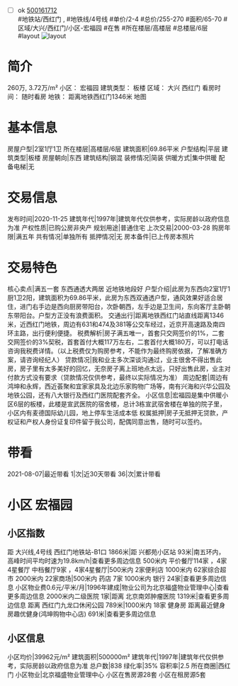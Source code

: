- [ ] ok [500161712](https://bj.5i5j.com/ershoufang/500161712.html)  
 #地铁站/西红门 ,  #地铁线/4号线
#单价/2-4 #总价/255-270 #面积/65-70   #区域/大兴/西红门/小区-宏福园 #在售 #所在楼层/高楼层 #总楼层/6层 #layout 
![layout](http://image2.5i5j.com//group1/M00/94/04/CgqJMV0hRHqAOGPmAAMeIEy-Uak124.jpg_P5.jpg) 
# 简介 
 260万,  3.72万/m² 
小区： 宏福园
建筑类型： 板楼
区域： 大兴 西红门
看房时间： 随时看房
地铁： 距离地铁西红门1346米 地图
# 基本信息 
 房屋户型|2室1厅1卫
所在楼层|高楼层/6层
建筑面积|69.86平米
户型结构|平层
建筑类型|板楼
房屋朝向|东西
建筑结构|钢混
装修情况|简装
供暖方式|集中供暖
配备电梯|无
# 交易信息 
 发布时间|2020-11-25
建筑年代|1997年|建筑年代仅供参考，实际房龄以政府信息为准
产权性质|已购公房非央产
规划用途|普通住宅
上次交易|2000-03-28
购房年限|满五年
共有情况|单独所有
抵押情况|无
房本备件|已上传房本照片
# 交易特色 
 核心卖点|满五一套 东西通透大两居 近地铁地段好
户型介绍|此房为东西向2室1厅1厨1卫2阳，建筑面积为69.86平米，此房为东西双通透户型，通风效果好适合居住，进门右手边是西向厨房带阳台，次卧朝西，左手边是卫生间，东向客厅主卧朝东带阳台。户型方正没有浪费面积。
交通出行|距离地铁西红门站直线距离1346米，近西红门地铁，周边有631和474及381等公交车经过，近京开高速路及南四环主路，出行便利便捷。
税费解析|房子满五唯一，首套只交网签价的1%，二套交网签价的3%契税，首套首付大概117万左右，二套首付大概180万，可以打电话咨询我税费详情。（以上税费仅为购房参考，不能作为最终购房依据，了解准确方案，请咨询经纪人）
贷款情况|我和业主多次深谈沟通过，业主很舍不得出售此房，房子里有太多美好的回忆，无奈房子离上班地点太远，只好出售此房，业主对付款方式没有要求（贷款情况仅供参考，最终以实际情况为准）
周边配套|周边有鸿坤和永辉，西近荟聚和宜家家具及北边乐家购物广场等，南有兴海和兴华公园及地铁公园，还有八大银行及西红门医院配套齐全。
小区信息|宏福园是集中供暖小区6层的板楼，此楼是宣武医院的宿舍楼，总计3栋宣武宿舍楼在单独的院子里，小区内有麦德国际幼儿园，地上停车生活成本低
权属抵押|房子无抵押无贷款，产权证和产权人身份证复印件留于我公司，配偶同意出售，随时可以签约。
# 带看 
 2021-08-07|最近带看	 1|次|近30天带看	 36|次|累计带看
# 小区 宏福园
## 小区指数 
 距 大兴线,4号线 西红门地铁站-B1口 1866米|距 兴都苑小区站 93米|南五环内， 高峰时间平均时速为19.8km/h|查看更多周边信息
500米内 平价餐厅114家 ，4家4星餐厅
中档餐厅9家 ，4家4星餐厅|500米内 2家便利店
1000米内 62家综合超市
2000米内 22家商场|500米内 药店 7家
1000米内 银行 24家|查看更多周边信息
小区物业费0.6元/平米/月|1996年建成|物业公司为北京福盛物业管理中心|查看更多周边信息
2000米内二级医院 1家|距离 北京南郊肿瘤医院  1319米|查看更多周边信息
距离 西红门九龙口休闲公园 789米|1000米内 18家 健身房
距离最近健身房趣优健身(鸿坤购物中心店) 691米|查看更多周边信息
## 小区信息 
 小区均价|39962元/m²
建筑面积|500000m²
建筑年代|1997年|建筑年代仅供参考，实际房龄以政府信息为准
总户数|838
绿化率|35%
容积率|2.5
所在商圈|西红门
小区物业|北京福盛物业管理中心
小区在售房源28套
小区在租房源5套
